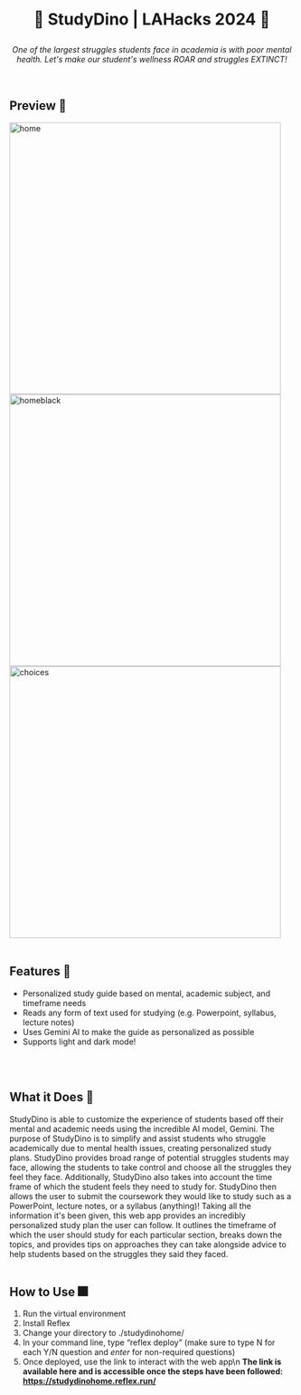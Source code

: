 # <p align=center> 🦖 StudyDino | LAHacks 2024 🦖 </p>

*<p align=center>One of the largest struggles students face in academia is with poor mental health. Let's make our student's wellness ROAR and struggles EXTINCT!</p>*
<br>

## Preview 🌷
<img width="480" alt="home" src="https://github.com/JeremiahHerring/LAHacks_Project/assets/149734738/4d556d10-2c07-429a-b3a2-d882a76cc390">  <img width="480" alt="homeblack" src="https://github.com/JeremiahHerring/LAHacks_Project/assets/149734738/d7e20d14-4089-458e-be3c-b5d1c8b45ef9">  <img width="480" alt="choices" src="https://github.com/JeremiahHerring/LAHacks_Project/assets/149734738/a683c3b4-89d2-4217-9056-1422493e0a86">
<br>
<br>

## Features 🌈
- Personalized study guide based on mental, academic subject, and timeframe needs
- Reads any form of text used for studying (e.g. Powerpoint, syllabus, lecture notes)
- Uses Gemini AI to make the guide as personalized as possible
- Supports light and dark mode!
<br>
<br>

## What it Does 🌟
StudyDino is able to customize the experience of students based off their mental and academic needs using the incredible AI model, Gemini. The purpose of StudyDino is to simplify and assist students who struggle academically due to mental health issues, creating personalized study plans. StudyDino provides broad range of potential struggles students may face, allowing the students to take control and choose all the struggles they feel they face. Additionally, StudyDino also takes into account the time frame of which the student feels they need to study for. StudyDino then allows the user to submit the coursework they would like to study such as a PowerPoint, lecture notes, or a syllabus (anything)! Taking all the information it's been given, this web app provides an incredibly personalized study plan the user can follow. It outlines the timeframe of which the user should study for each particular section, breaks down the topics, and provides tips on approaches they can take alongside advice to help students based on the struggles they said they faced.
<br>
<br>

## How to Use 🎆
1. Run the virtual environment
2. Install Reflex
3. Change your directory to ./studydinohome/
4. In your command line, type “reflex deploy” (make sure to type N for each Y/N question and *enter* for non-required questions)
5. Once deployed, use the link to interact with the web app\n
**The link is available here and is accessible once the steps have been followed: https://studydinohome.reflex.run/**
